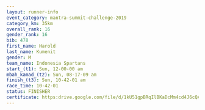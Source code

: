 ```yaml
---
layout: runner-info 
event_category: mantra-summit-challenge-2019 
category_km: 35km 
overall_rank: 16
gender_rank: 16
bib: 478
first_name: Harold
last_name: Kumenit
gender: M
team_name: Indonesia Spartans
start_(t1): Sun, 12-00-00 am
mbah_kamad_(t2): Sun, 08-17-09 am
finish_(t3): Sun, 10-42-01 am
race_time: 10-42-01
status: FINISHER
certificate: https:drive.google.com/file/d/1kU51gpBRqIlBKaDcMm4cd4J6cQAEh9N6/view?usp=sharing
---
```

